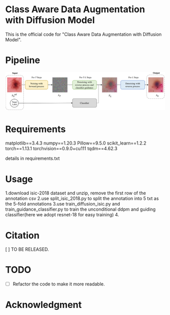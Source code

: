 # Class Aware Data Augmentation with Diffusion Model


This is the official code for "Class Aware Data Augmentation with Diffusion Model".

# Pipeline
![pipeline](figs/CADA.png)


# Requirements
matplotlib==3.4.3
numpy==1.20.3
Pillow==9.5.0
scikit_learn==1.2.2
torch==1.13.1
torchvision==0.9.0+cu111
tqdm==4.62.3

details in requirements.txt

# Usage
1.download isic-2018 dataset and unzip, remove the first row of the annotation csv
2.use split_isic_2018.py to split the annotation into 5 txt as the 5-fold annotations
3.use train_diffusion_isic.py and train_guidance_classifier.py to train the unconditional ddpm and guiding classifier(here we adopt resnet-18 for easy training)
4.

# Citation
[ ] TO BE RELEASED.

# TODO
- [ ] Refactor the code to make it more readable.

# Acknowledgment 
